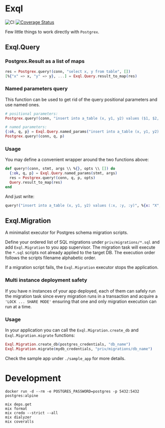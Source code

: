 # Exql

![CI](https://github.com/visciang/exql/workflows/CI/badge.svg)
[![Coverage Status](https://coveralls.io/repos/github/visciang/exql/badge.svg?branch=master)](https://coveralls.io/github/visciang/exql?branch=master)

Few little things to work directly with `Postgrex`.

## Exql.Query

### Postgrex.Result as a list of maps

```elixir
res = Postgrex.query!(conn, "select x, y from table", [])
[%{"x" => x, "y" => y}, ...] = Exql.Query.result_to_map(res)
```

### Named parameters query

This function can be used to get rid of the query positional parameters and use named ones.

```elixir
# positional parameters:
Postgrex.query!(conn, "insert into a_table (x, y1, y2) values ($1, $2, $2)", ["X", "Y"])

# named parameters:
{:ok, q, p} = Exql.Query.named_params("insert into a_table (x, y1, y2) values (:x, :y, :y)", %{x: "X", y: "Y"})
Postgrex.query!(conn, q, p)
```

### Usage

You may define a convenient wrapper around the two functions above:

```elixir
def query!(conn, stmt, args \\ %{}, opts \\ []) do
  {:ok, q, p} = Exql.Query.named_params(stmt, args)
  res = Postgrex.query!(conn, q, p, opts)
  Query.result_to_map(res)
end
```

And just write:

```elixir
query!("insert into a_table (x, y1, y2) values (:x, :y, :y)", %{x: "X", y: "Y"})
```

## Exql.Migration

A minimalist executor for Postgres schema migration scripts.

Define your ordered list of SQL migrations under `priv/migrations/*.sql` and add `Exql.Migration` to you app supervisor.
The migration task will execute the `*.sql` scripts not already applied to the target DB.
The execution order follows the scripts filename alphabetic order.

If a migration script fails, the `Exql.Migration` executor stops the application.

### Multi instance deployment safety

If you have n instances of your app deployed, each of them can safely run the migration task since every migration runs
in a transaction and acquire a `'LOCK ... SHARE MODE'` ensuring that one and only migration execution can run at a time.

### Usage

In your application you can call the `Exql.Migration.create_db` and `Exql.Migration.migrate` functions:

```elixir
Exql.Migration.create_db(postgres_credentials, "db_name")
Exql.Migration.migrate(mydb_credentials, "priv/migrations/db_name")
```

Check the sample app under `./sample_app` for more details.

# Development

```shell
docker run -d --rm -e POSTGRES_PASSWORD=postgres -p 5432:5432 postgres:alpine

mix deps.get
mix format
mix credo --strict --all
mix dialyzer
mix coveralls
```
